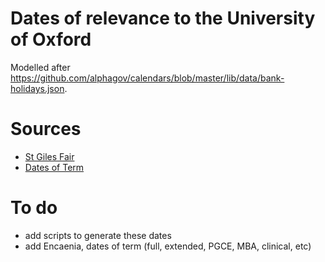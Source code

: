# Dates of relevance to the University of Oxford

Modelled after <https://github.com/alphagov/calendars/blob/master/lib/data/bank-holidays.json>.

# Sources

 * [St Giles Fair](http://www.oxford.gov.uk/PageRender/decVanilla/StGilesFair.htm)
 * [Dates of Term](http://www.ox.ac.uk/about_the_university/university_year/dates_of_term.html)

# To do

 * add scripts to generate these dates
 * add Encaenia, dates of term (full, extended, PGCE, MBA, clinical, etc)
